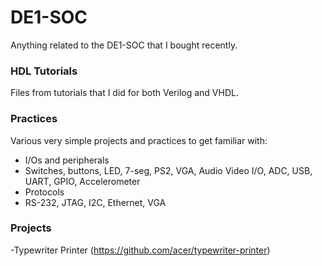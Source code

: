 # DE1-SOC
Anything related to the DE1-SOC that I bought recently.

### HDL Tutorials
Files from tutorials that I did for both Verilog and VHDL.


### Practices
Various very simple projects and practices to get familiar with:
 - I/Os and peripherals
  -  Switches, buttons, LED, 7-seg, PS2, VGA, Audio Video I/O, ADC, USB, UART, GPIO, Accelerometer
 - Protocols
  - RS-232, JTAG, I2C, Ethernet, VGA

### Projects
-Typewriter Printer (https://github.com/acer/typewriter-printer)
